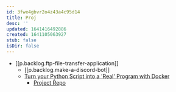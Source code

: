 ```yaml
---
id: 3fwe4gbvr2o4z43a4c95d14
title: Proj
desc: ''
updated: 1641416492886
created: 1641105063927
stub: false
isDir: false
---
```



- [[p.backlog.ftp-file-transfer-application]]
  - [[p.backlog.make-a-discord-bot]]
  - [Turn your Python Script into a 'Real' Program with Docker](https://python.plainenglish.io/turn-your-python-script-into-a-real-program-with-docker-c200e15d5265)
    - [Project Repo](https://github.com/adamcyber1/mypythondocker)
